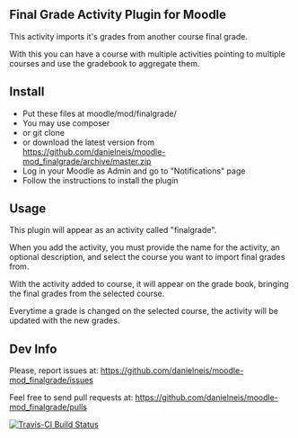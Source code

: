 Final Grade Activity Plugin for Moodle
--------------------------------------

This activity imports it's grades from another course final grade.

With this you can have a course with multiple activities pointing to multiple courses and use the gradebook to aggregate them.

Install
-------

* Put these files at moodle/mod/finalgrade/
 * You may use composer
 * or git clone
 * or download the latest version from https://github.com/danielneis/moodle-mod_finalgrade/archive/master.zip
* Log in your Moodle as Admin and go to "Notifications" page
* Follow the instructions to install the plugin

Usage
-----

This plugin will appear as an activity called "finalgrade".

When you add the activity, you must provide the name for the activity, an optional description, and select the course you want to import final grades from. 

With the activity added to course, it will appear on the grade book, bringing the final grades from the selected course.

Everytime a grade is changed on the selected course, the activity will be updated with the new grades.


Dev Info
--------

Please, report issues at: https://github.com/danielneis/moodle-mod_finalgrade/issues

Feel free to send pull requests at: https://github.com/danielneis/moodle-mod_finalgrade/pulls

[![Travis-CI Build Status](https://travis-ci.org/danielneis/moodle-mod_finalgrade.svg?branch=master)](https://travis-ci.org/danielneis/moodle-mod_finalgrade)
